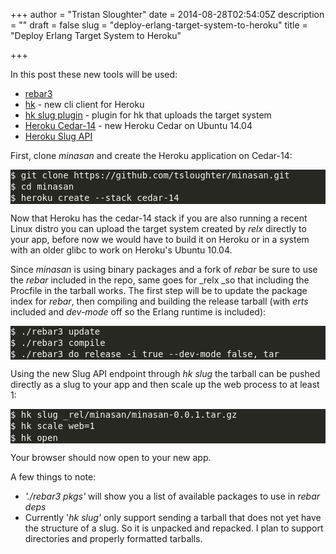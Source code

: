 +++
author = "Tristan Sloughter"
date = 2014-08-28T02:54:05Z
description = ""
draft = false
slug = "deploy-erlang-target-system-to-heroku"
title = "Deploy Erlang Target System to Heroku"

+++

In this post these new tools will be used:  
  
*   [rebar3](https://github.com/rebar/rebar3 "Rebar3")
*   [hk](https://github.com/heroku/hk "Heroku Client") - new cli client for Heroku  
*   [hk slug plugin](https://github.com/tsloughter/hk-slug "hk slug plugin") - plugin for hk that uploads the target system  
*   [Heroku Cedar-14](https://blog.heroku.com/archives/2014/8/19/cedar-14-public-beta "Heroku Cedar 14") - new Heroku Cedar on Ubuntu 14.04  
*   [Heroku Slug API](https://devcenter.heroku.com/articles/platform-api-deploying-slugs "Heroku Slug API")  
  
First, clone _minasan_ and create the Heroku application on Cedar-14:  
<pre style="line-height:1.3em;font-family:monospace;color:#f8f8f2;background-color:#272822;">$ git clone https://github.com/tsloughter/minasan.git  
$ cd minasan  
$ heroku create --stack cedar-14</pre>  
  
Now that Heroku has the cedar-14 stack if you are also running a recent Linux distro you can upload the target system created by _relx_ directly to your app, before now we would have to build it on Heroku or in a system with an older glibc to work on Heroku's Ubuntu 10.04.  
  
Since _minasan_ is using binary packages and a fork of _rebar_ be sure to use the _rebar_ included in the repo, same goes for _relx _so that including the Procfile in the tarball works. The first step will be to update the package index for _rebar_, then compiling and building the release tarball (with _erts_ included and _dev-mode_ off so the Erlang runtime is included):  
<pre style="line-height:1.3em;font-family:monospace;color:#f8f8f2;background-color:#272822;">$ ./rebar3 update  
$ ./rebar3 compile
$ ./rebar3 do release -i true --dev-mode false, tar</pre>  
  
Using the new Slug API endpoint through _hk slug_ the tarball can be pushed directly as a slug to your app and then scale up the web process to at least 1:  
<pre style="line-height:1.3em;font-family:monospace;color:#f8f8f2;background-color:#272822;">$ hk slug _rel/minasan/minasan-0.0.1.tar.gz  
$ hk scale web=1  
$ hk open  
</pre>  
  
Your browser should now open to your new app.  
  
A few things to note:  
  
*   _'./rebar3 pkgs'_ will show you a list of available packages to use in _rebar deps_  
*   Currently '_hk slug'_ only support sending a tarball that does not yet have the structure of a slug. So it is unpacked and repacked. I plan to support directories and properly formatted tarballs.

